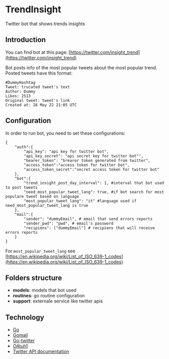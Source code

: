 # TrendInsight
Twitter bot that shows trends insights

## Introduction
You can find bot at this page: [https://twitter.com/insight_trend](https://twitter.com/insight_trend)

Bot posts info of the most popular tweets about the most popular trend. Posted tweets have this format:
```
#DummyHashtag
Tweet: trucated tweet's text
Author: Dummy
Likes: 2513
Original tweet: tweet's link
Created at: 28 May 22 21:05 UTC
```
## Configuration
In order to run bot, you need to set these configurations:
```
{
    "auth":{
        "api_key": "api key for twitter bot",
        "api_key_secret": "api secret key for twitter bot"",
        "bearer_token": "brearer token generated from twitter",
        "access_token":"access token for twitter bot",
        "access_token_secret":"secret access token for twitter bot"
    }, 
    "bot":{
        "trend_insight_post_day_interval": 1, #interval that bot used to post tweets
        "need_most_popular_tweet_lang": true, #if bot search for most populare tweet based on language
        "most_popular_tweet_lang": "it" #language used if need_most_popular_tweet_lang is true
    },
    "mail":{
        "sender": "dummyEmail", # email that send errors reports
        "sender_pwd": "pwd", # email's password
        "recipiens": ["dummyEmail"] # recipiens that will receive errors reports
    }
}
```
For `most_popular_tweet_lang` see [https://en.wikipedia.org/wiki/List_of_ISO_639-1_codes](https://en.wikipedia.org/wiki/List_of_ISO_639-1_codes)

## Folders structure
- **models**: models that bot used
- **routines**: go routine configuration
- **support**: externale service like twitter apis

## Technology
- [Go](https://go.dev/)
- [Gomail](https://github.com/go-gomail/gomail)
- [Go-twitter](https://github.com/dghubble/go-twitter)
- [OAtuh1](https://github.com/dghubble/oauth1)
- [Twitter API documentation](https://developer.twitter.com/en/docs/twitter-api)
